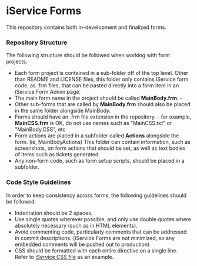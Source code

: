 # iService Forms
This repository contains both in-development and finalized forms.  

### Repository Structure
The following structure should be followed when working with form projects:
- Each form project is contained in a sub-folder off of the top level. Other than README and LICENSE files, this folder only contains iService form code, as .frm files, that can be pasted directly into a form item in an iService Form Admin page.   
- The main form name in the project should be called **MainBody.frm**.  -
- Other sub-forms that are called by **MainBody.frm** should also be placed in the same folder alongside MainBody.
- Forms should have an .frm file extension in the repository. - for example, **MainCSS.frm** is OK, do not use names such as "MainCSS.txt" or "MainBody.CSS", etc
- Form actions are placed in a subfolder called **<formname>Actions** alongside the form. (ie, MainBodyActions)  This folder can contain information, such as screenshots, on form actions that should be set, as well as text bodies of items such as tickets generated.
- Any non-form code, such as form setup scripts, should be placed in a subfolder.

### Code Style Guidelines
In order to keep consistency across forms, the following guidelines should be followed:
- Indentation should be 2 spaces.
- Use single quotes wherever possible, and only use double quotes where absolutely necessary (such as in HTML elements).
- Avoid commenting code, particularly comments that can be addressed in commit descriptions. 
   (iService Forms are not minimized, so any embedded comments will be pushed out to production)
- CSS should be formatted with each entire directive on a single line.  Refer to [iService CSS file](https://1to1service.iservicecrm.com/css/iService.css) as an example.
